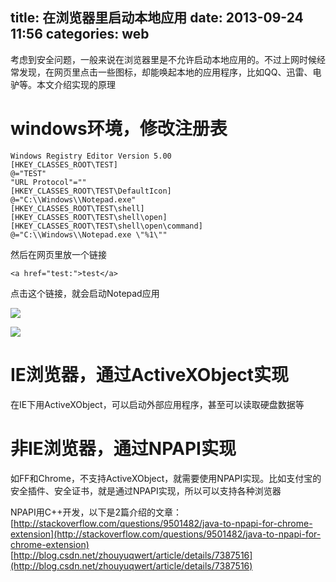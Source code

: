 title: 在浏览器里启动本地应用
date: 2013-09-24 11:56
categories: web
---
考虑到安全问题，一般来说在浏览器里是不允许启动本地应用的。不过上网时候经常发现，在网页里点击一些图标，却能唤起本地的应用程序，比如QQ、迅雷、电驴等。本文介绍实现的原理
<!--more-->

# windows环境，修改注册表

```
Windows Registry Editor Version 5.00
[HKEY_CLASSES_ROOT\TEST]
@="TEST"
"URL Protocol"=""
[HKEY_CLASSES_ROOT\TEST\DefaultIcon]
@="C:\\Windows\\Notepad.exe"
[HKEY_CLASSES_ROOT\TEST\shell]
[HKEY_CLASSES_ROOT\TEST\shell\open]
[HKEY_CLASSES_ROOT\TEST\shell\open\command]
@="C:\\Windows\\Notepad.exe \"%1\""
```

然后在网页里放一个链接
```
<a href="test:">test</a>
```

点击这个链接，就会启动Notepad应用 

![](http://dl.iteye.com/upload/attachment/0081/1251/f6669c76-54e4-33b0-baa6-3afaad3c34a3.png)

![](http://dl.iteye.com/upload/attachment/0081/1253/3e6b4bff-2007-356a-ab74-208e9a7d9bac.png)

# IE浏览器，通过ActiveXObject实现 

在IE下用ActiveXObject，可以启动外部应用程序，甚至可以读取硬盘数据等

# 非IE浏览器，通过NPAPI实现

如FF和Chrome，不支持ActiveXObject，就需要使用NPAPI实现。比如支付宝的安全插件、安全证书，就是通过NPAPI实现，所以可以支持各种浏览器

NPAPI用C++开发，以下是2篇介绍的文章：
[http://stackoverflow.com/questions/9501482/java-to-npapi-for-chrome-extension](http://stackoverflow.com/questions/9501482/java-to-npapi-for-chrome-extension) 
[http://blog.csdn.net/zhouyuqwert/article/details/7387516](http://blog.csdn.net/zhouyuqwert/article/details/7387516)
